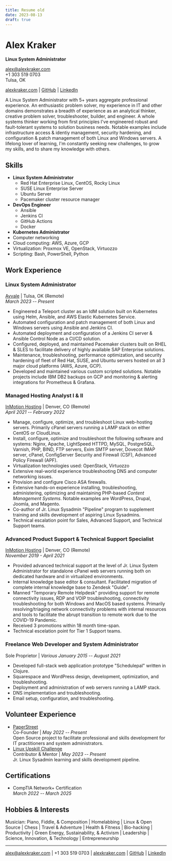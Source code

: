 ```yaml
---
title: Resume old
date: 2023-08-13
draft: true
---
```


# Alex Kraker

**Linux System Administrator**

alex@alexkraker.com\
+1 303 519 0703\
Tulsa, OK

[alexkraker.com](https://alexkraker.com) | [GitHub](https://github.com/kraker) |
[LinkedIn](https://www.linkedin.com/in/alexkraker)

A Linux System Administrator with 5+ years aggregate professional experience.
An enthusiastic problem solver, my experience in IT and other domains demonstrates
a breadth of experience as an analytical thinker, creative problem solver,
troubleshooter, builder, and engineer. A whole systems thinker working from
first principles I've engineered robust and fault-tolerant systems to solution 
business needs. Notable examples include infrastructure access & identiy 
management, security hardening, and configuration & patch management of both 
Linux and Windows servers. A lifelong lover of learning, I'm constantly seeking 
new challenges, to grow my skills, and to share my knowledge with others.

## Skills

* **Linux System Administrator**
  * Red Hat Enterprise Linux, CentOS, Rocky Linux
  * SUSE Linux Enterprise Server
  * Ubuntu Server
  * Pacemaker cluster resource manager
* **DevOps Engineer**
  * Ansible
  * Jenkins CI
  * GitHub Actions
  * Docker
* **Kubernetes Administrator**
* Computer networking
* Cloud computing: AWS, Azure, GCP
* Virtualization: Proxmox VE, OpenStack, Virtuozzo
* Scripting: Bash, PowerShell, Python

## Work Experience

### Linux System Administrator

[Avvale](https://www.avvale.com) | Tulsa, OK (Remote)\
_March 2023 -- Present_

* Engineered a Teleport cluster as an IdM solution built on Kubernetes using
  Helm, Ansible, and AWS Elastic Kubernetes Service.
* Automated configuration and patch management of both Linux and Windows servers
  using Ansible and Jenkins CI.
* Automated deployment and configuration of a Jenkins CI server & Ansible
  Control Node as a CI/CD solution.
* Configured, deployed, and maintained Pacemaker clusters built on RHEL & SLES 
  to facilitate delivery of highly available SAP Enterprise solutions.
* Maintenance, troubleshooting, performance optimization, and security hardening
  of fleet of Red Hat, SUSE, and Ubuntu servers hosted on all 3 major cloud
  platforms (AWS, Azure, GCP).
* Developed and maintained various custom scripted solutions. Notable projects
  include IBM DB2 backups on GCP and monitoring & alerting integrations for
  Prometheus & Grafana.

### Managed Hosting Analyst I & II

[InMotion Hosting](https://www.inmotionhosting.com/) | Denver, CO (Remote)\
_April 2021 -- February 2022_

* Manage, configure, optimize, and troubleshoot Linux web-hosting servers.
  Primarily cPanel servers running a LAMP stack on either CentOS or CloudLinux.
* Install, configure, optimize and troubleshoot the following software and
  systems: Nginx, Apache, LightSpeed HTTPD, MySQL, PostgreSQL, Varnish, PHP,
  BIND, FTP servers, Exim SMTP server, Dovecot IMAP server, cPanel, ConfigServer
  Security and Firewall (CSF), Advanced Policy Firewall (APF).
* Virtualization technologies used: OpenStack, Virtuozzo
* Extensive real-world experience troubleshooting DNS and computer networking
  issues.
* Provision and configure Cisco ASA firewalls.
* Extensive hands-on experience installing, troubleshooting, administering,
  optimizing and maintaining PHP-based _Content Management Systems_. Notable
  examples are WordPress, Drupal, Joomla, and Magento.
* Co-author of Jr. Linux Sysadmin "Pipeline" program to supplement training and
  skills development of aspiring Linux Sysadmins.
* Technical escalation point for Sales, Advanced Support, and Technical Support
  teams.

### Advanced Product Support & Technical Support Specialist

[InMotion Hosting](https://www.inmotionhosting.com/) | Denver, CO (Remote)\
_November 2019 - April 2021_

* Provided advanced technical support at the level of Jr. Linux System
  Administrator for standalone cPanel web servers running both on dedicated
  hardware and in virtualized environments.
* Internal knowledge base editor & consultant. Facilitated migration of complete
  internal knowledge base to Zendesk "Guide".
* Manned "Temporary Remote Helpdesk" providing support for remote connectivity
  issues, RDP and VOIP troubleshooting, connectivity troubleshooting for both
  Windows and MacOS based systems. Primarily resolving/triaging network
  connectivity problems with internal resources and tools to facilitate the
  abrupt transition to remote work due to the COVID-19 Pandemic.
* Received 3 promotions within 18 month time-span.
* Technical escelation point for Tier 1 Support teams.

### Freelance Web Developer and System Administrator

Sole Proprietor | _Various_
_January 2015 -- August 2021_

* Developed full-stack web application prototype "Schedulepal" written in
  Clojure.
* Squarespace and WordPress design, development, optimization, and
  troubleshooting.
* Deployment and administration of web servers running a LAMP stack.
* DNS implementation and troubleshooting.
* Email setup, configuration, and troubleshooting.

## Volunteer Experience

* [PaperStreet](https://github.com/paperstreetco)\
  Co-Founder | _May 2022 -- Present_\
  Open Source project to facilitate professional and skills development for
  IT practitioners and system administrators.
* [Linux Upskill Challenge](https://linuxupskillchallenge.com/)\
  Contributor & Mentor | _May 2023 -- Present_\
  Jr. Linux Sysadmin learning and skills development pipeline.

## Certifications

* CompTIA Network+ Certification\
  _March 2022 -- March 2025_

## Hobbies & Interests

Musician: Piano, Fiddle, & Composition | Homelabbing | Linux & Open Source |
Chess | Travel & Adventure | Health & Fitness | Bio-hacking | Productivity |
Green Energy, Sustainability, & Activism | Leadership | Science, Innovation, &
Technology | Entrepreneurship

---

alex@alexkraker.com | +1 303 519 0703 | [alexkraker.com](https://alexkraker.com)
| [GitHub](https://github.com/kraker) |
[LinkedIn](https://www.linkedin.com/in/alexkraker)
